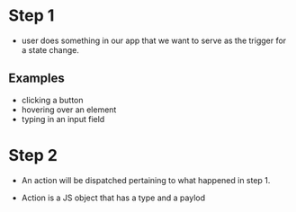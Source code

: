 # Step 1
- user does something in our app that we want to serve
as the trigger for a state change.

## Examples
- clicking a button
- hovering over an element
- typing in an input field

# Step 2
- An action will be dispatched pertaining to what
happened in step 1.

- Action is a JS object that has a type and a paylod
